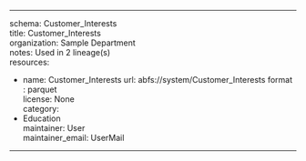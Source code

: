 


---  
schema: Customer_Interests  
title: Customer_Interests  
organization: Sample Department  
notes: Used in 2 lineage(s)  
resources:  
  - name: Customer_Interests 
    url: abfs://system/Customer_Interests 
    format : parquet  
license: None  
category:
  - Education  
maintainer: User  
maintainer_email: UserMail  
---